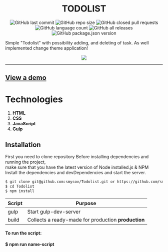 <h1 align="center">TODOLIST</h1>

<p align="center">

<img alt="GitHub last commit" src="https://img.shields.io/github/last-commit/smysov/Todolist?style=plastic">

<img alt="GitHub repo size" src="https://img.shields.io/github/repo-size/smysov/Todolist?style=plastic">


<img alt="GitHub closed pull requests" src="https://img.shields.io/github/issues-pr-closed/smysov/Todolist?style=plastic">

<img alt="GitHub language count" src="https://img.shields.io/github/languages/count/smysov/Todolist?style=plastic">

<img alt="GitHub all releases" src="https://img.shields.io/github/downloads/smysov/Todolist/total?style=plastic">

<img alt="GitHub package.json version" src="https://img.shields.io/github/package-json/v/smysov/Todolist?label=package.json&style=plastic">

</p>

Simple "Todolist" with possibility adding, and deleting of task.
As well implemented change theme application!

<p align="center">

<img src="https://i.ibb.co/pX4bFP3/bandicam-2021-01-20-06-00-46-697.gif">

</p>

---
## [View a demo](https://smysov.github.io/Todolist/)

# Technologies

1. **HTML**
2. **CSS**
3. **JavaScript**
4. **Gulp**


## Installation

First you need to clone repository
Before installing dependencies and running the project,  
make sure that you have the latest version of Node installed.js & NPM  
Install the dependencies and devDependencies and start the server.

```sh
$ git clone git@github.com:smysov/Todolist.git or https://github.com/smysov/Todolist.git
$ cd Todolist
$ npm install
```


| Script | Purpose |
| ------ | ------ |
| gulp | Start gulp-dev-server |
| build | Collects a ready-made for production **production** |

#### To run the script:
**$ npm run name-script**


